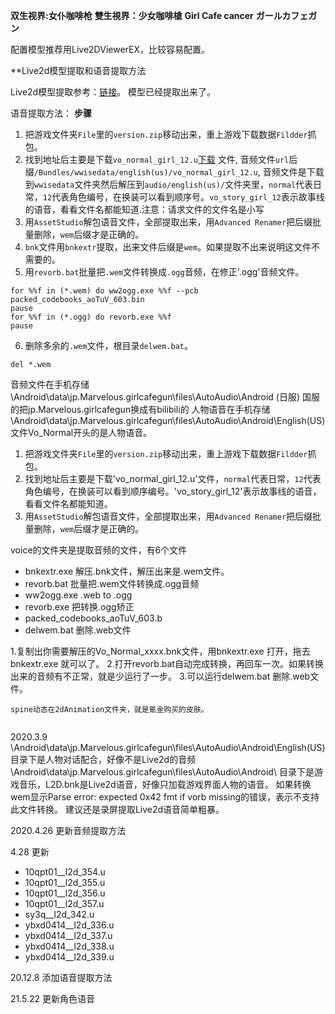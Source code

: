 **双生视界:女仆咖啡枪**
**雙生視界：少女咖啡槍**
**Girl Cafe cancer**
**ガールカフェガン**

配置模型推荐用Live2DViewerEX，比较容易配置。

**Live2d模型提取和语音提取方法

Live2d模型提取参考：[链接](https://www.perfare.net/1564.html)。
模型已经提取出来了。

语音提取方法：
**步骤**   
1.  把游戏文件夹`File`里的`version.zip`移动出来，重上游戏下载数据`Fildder`抓包。
2. 找到地址后主要是下载`vo_normal_girl_12.u`[下载](https://cdn-cafe2.xoyo.jp/seasun_jp/10114/Android/V529/Bundles/wwisedata/english(us)/vo_normal_girl_01.u) 文件, 音频文件`url`后缀`/Bundles/wwisedata/english(us)/vo_normal_girl_12.u`,
音频文件是下载到`wwisedata`文件夹然后解压到`audio/english(us)/`文件夹里，`normal`代表日常，`12`代表角色编号，在换装可以看到顺序号。`vo_story_girl_12`表示故事线的语音，看看文件名都能知道.注意：请求文件的文件名是小写
3. 用`AssetStudio`解包语音文件，全部提取出来，用`Advanced Renamer`把后缀批量删除，`wem`后缀才是正确的。
4. `bnk`文件用`bnkextr`提取，出来文件后缀是`wem`。如果提取不出来说明这文件不需要的。
5.  用`revorb.bat`批量把`.wem`文件转换成`.ogg`音频，在修正'.ogg'音频文件。
```
for %%f in (*.wem) do ww2ogg.exe %%f --pcb packed_codebooks_aoTuV_603.bin
pause 
for %%f in (*.ogg) do revorb.exe %%f 
pause

```

6.  删除多余的`.wem`文件，根目录`delwem.bat`。 
```
del *.wem

```

音频文件在手机存储 \Android\data\jp.Marvelous.girlcafegun\files\AutoAudio\Android (日服)
国服的把jp.Marvelous.girlcafegun换成有bilibili的
人物语音在手机存储  \Android\data\jp.Marvelous.girlcafegun\files\AutoAudio\Android\English(US)
文件Vo_Normal开头的是人物语音。

1. 把游戏文件夹`File`里的`version.zip`移动出来，重上游戏下载数据`Fildder`抓包。
2. 找到地址后主要是下载'vo_normal_girl_12.u'文件，`normal`代表日常，`12`代表角色编号，在换装可以看到顺序编号。'vo_story_girl_12'表示故事线的语音，看看文件名都能知道。
3. 用`AssetStudio`解包语音文件，全部提取出来，用`Advanced Renamer`把后缀批量删除，`wem`后缀才是正确的。

voice的文件夹是提取音频的文件，有6个文件
- bnkextr.exe 解压.bnk文件，解压出来是.wem文件。
- revorb.bat  批量把.wem文件转换成.ogg音频
- ww2ogg.exe 	.web to .ogg
- revorb.exe  把转换.ogg矫正
- packed_codebooks_aoTuV_603.b
- delwem.bat  删除.web文件

1.复制出你需要解压的Vo_Normal_xxxx.bnk文件，用bnkextr.exe 打开，拖去bnkextr.exe 就可以了。
2.打开revorb.bat自动完成转换，再回车一次。如果转换出来的音频有不正常，就是少运行了一步。
3.可以运行delwem.bat  删除.web文件。


```
spine动态在2dAnimation文件夹，就是氪金购买的皮肤。


```
2020.3.9
\Android\data\jp.Marvelous.girlcafegun\files\AutoAudio\Android\English(US) 目录下是人物对话配合，好像不是Live2d的音频
\Android\data\jp.Marvelous.girlcafegun\files\AutoAudio\Android\  目录下是游戏音乐，L2D.bnk是Live2d语音，好像只加载游戏界面人物的语音。
如果转换wem显示Parse error: expected 0x42 fmt if vorb missing的错误，表示不支持此文件转换。
建议还是录屏提取Live2d语音简单粗暴。

2020.4.26
更新音频提取方法

4.28 更新
- 10qpt01__l2d_354.u
- 10qpt01__l2d_355.u
- 10qpt01__l2d_356.u
- 10qpt01__l2d_357.u
- sy3q__l2d_342.u
- ybxd0414__l2d_336.u
- ybxd0414__l2d_337.u
- ybxd0414__l2d_338.u
- ybxd0414__l2d_339.u

20.12.8
添加语音提取方法

21.5.22
更新角色语音